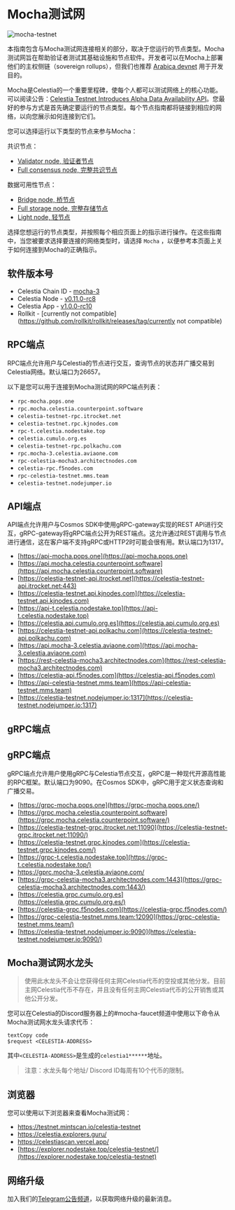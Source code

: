 # Mocha测试网

![mocha-testnet](https://docs.celestia.org/assets/images/mocha-57e8627f3a1ad8d70c559a19553f439d.jpg)

本指南包含与Mocha测试网连接相关的部分，取决于您运行的节点类型。Mocha测试网旨在帮助验证者测试其基础设施和节点软件。开发者可以在Mocha上部署他们的主权侧链（sovereign rollups），但我们也推荐 [Arabica devnet](https://docs.celestia.org/nodes/arabica-devnet/) 用于开发目的。

Mocha是Celestia的一个重要里程碑，使每个人都可以测试网络上的核心功能。可以阅读公告：[Celestia Testnet Introduces Alpha Data Availability API](https://blog.celestia.org/celestia-testnet-introduces-alpha-data-availability-api)。您最好的参与方式是首先确定要运行的节点类型。每个节点指南都将链接到相应的网络，以向您展示如何连接到它们。

您可以选择运行以下类型的节点来参与Mocha：

共识节点：

* [Validator node, 验证者节点](https://docs.celestia.org/nodes/validator-node/)
* [Full consensus node, 完整共识节点](https://docs.celestia.org/nodes/full-consensus-node/)

数据可用性节点：

* [Bridge node, 桥节点](https://docs.celestia.org/nodes/bridge-node/)
* [Full storage node, 完整存储节点](https://docs.celestia.org/nodes/full-storage-node/)
* [Light node, 轻节点](https://docs.celestia.org/nodes/light-node/)

选择您想运行的节点类型，并按照每个相应页面上的指示进行操作。在这些指南中，当您被要求选择要连接的网络类型时，请选择 `Mocha` ，以便参考本页面上关于如何连接到Mocha的正确指示。

## 软件版本号

- Celestia Chain ID - [mocha-3](https://github.com/celestiaorg/networks/tree/master/mocha-3)
- Celestia Node - [v0.11.0-rc8](https://github.com/celestiaorg/celestia-node/releases/tag/v0.11.0-rc8)
- Celestia App - [v1.0.0-rc10](https://github.com/celestiaorg/celestia-app/releases/tag/v1.0.0-rc10)
- Rollkit - [currently not compatible](https://github.com/rollkit/rollkit/releases/tag/currently not compatible)

## RPC端点

RPC端点允许用户与Celestia的节点进行交互，查询节点的状态并广播交易到Celestia网络。默认端口为26657。

以下是您可以用于连接到Mocha测试网的RPC端点列表：

* `rpc-mocha.pops.one`
* `rpc.mocha.celestia.counterpoint.software`
* `celestia-testnet-rpc.itrocket.net`
* `celestia-testnet.rpc.kjnodes.com`
* `rpc-t.celestia.nodestake.top`
* `celestia.cumulo.org.es`
* `celestia-testnet-rpc.polkachu.com`
* `rpc.mocha-3.celestia.aviaone.com`
* `rpc-celestia-mocha3.architectnodes.com`
* `celestia-rpc.f5nodes.com`
* `rpc-celestia-testnet.mms.team`
* `celestia-testnet.nodejumper.io`

## API端点

API端点允许用户与Cosmos SDK中使用gRPC-gateway实现的REST API进行交互，gRPC-gateway将gRPC端点公开为REST端点。这允许通过REST调用与节点进行通信，这在客户端不支持gRPC或HTTP2时可能会很有用。默认端口为1317。

* [https://api-mocha.pops.one](https://api-mocha.pops.one)
* [https://api.mocha.celestia.counterpoint.software](https://api.mocha.celestia.counterpoint.software)
* [https://celestia-testnet-api.itrocket.net](https://celestia-testnet-api.itrocket.net:443)
* [https://celestia-testnet.api.kjnodes.com](https://celestia-testnet.api.kjnodes.com)
* [https://api-t.celestia.nodestake.top](https://api-t.celestia.nodestake.top)
* [https://celestia.api.cumulo.org.es](https://celestia.api.cumulo.org.es)
* [https://celestia-testnet-api.polkachu.com](https://celestia-testnet-api.polkachu.com)
* [https://api.mocha-3.celestia.aviaone.com](https://api.mocha-3.celestia.aviaone.com)
* [https://rest-celestia-mocha3.architectnodes.com](https://rest-celestia-mocha3.architectnodes.com)
* [https://celestia-api.f5nodes.com](https://celestia-api.f5nodes.com)
* [https://api-celestia-testnet.mms.team](https://api-celestia-testnet.mms.team)
* [https://celestia-testnet.nodejumper.io:1317](https://celestia-testnet.nodejumper.io:1317)

## gRPC端点

## gRPC端点

gRPC端点允许用户使用gRPC与Celestia节点交互，gRPC是一种现代开源高性能的RPC框架。默认端口为9090。在Cosmos SDK中，gRPC用于定义状态查询和广播交易。

- [https://grpc-mocha.pops.one](https://grpc-mocha.pops.one/)
- [https://grpc.mocha.celestia.counterpoint.software](https://grpc.mocha.celestia.counterpoint.software/)
- [https://celestia-testnet-grpc.itrocket.net:11090](https://celestia-testnet-grpc.itrocket.net:11090/)
- [https://celestia-testnet.grpc.kjnodes.com](https://celestia-testnet.grpc.kjnodes.com/)
- [https://grpc-t.celestia.nodestake.top](https://grpc-t.celestia.nodestake.top/)
- https://gprc.mocha-3.celestia.aviaone.com/
- [https://grpc-celestia-mocha3.architectnodes.com:1443](https://grpc-celestia-mocha3.architectnodes.com:1443/)
- [https://celestia.grpc.cumulo.org.es](https://celestia.grpc.cumulo.org.es/)
- [https://celestia-grpc.f5nodes.com](https://celestia-grpc.f5nodes.com/)
- [https://grpc-celestia-testnet.mms.team:12090](https://grpc-celestia-testnet.mms.team/)
- [https://celestia-testnet.nodejumper.io:9090](https://celestia-testnet.nodejumper.io:9090/)

## Mocha测试网水龙头

> 使用此水龙头不会让您获得任何主网Celestia代币的空投或其他分发。目前主网Celestia代币不存在，并且没有任何主网Celestia代币的公开销售或其他公开分发。

您可以在Celestia的Discord服务器上的#mocha-faucet频道中使用以下命令从Mocha测试网水龙头请求代币：

```
textCopy code
$request <CELESTIA-ADDRESS>
```

其中`<CELESTIA-ADDRESS>`是生成的`celestia1******`地址。

> 注意：水龙头每个地址/ Discord ID每周有10个代币的限制。

## 浏览器

您可以使用以下浏览器来查看Mocha测试网：

- https://testnet.mintscan.io/celestia-testnet
- https://celestia.explorers.guru/
- https://celestiascan.vercel.app/
- [https://explorer.nodestake.top/celestia-testnet/](https://explorer.nodestake.top/celestia-testnet)

## 网络升级

加入我们的[Telegram公告频道](https://t.me/+smSFIA7XXLU4MjJh)，以获取网络升级的最新消息。
